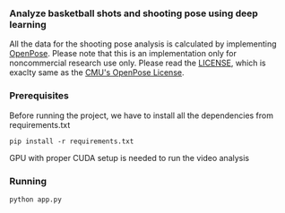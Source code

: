 ### Analyze basketball shots and shooting pose using deep learning

All the data for the shooting pose analysis is calculated by implementing [OpenPose](https://github.com/CMU-Perceptual-Computing-Lab/openpose). Please note that this is an implementation only for noncommercial research use only. Please read the [LICENSE](https://github.com/chonyy/AI-basketball-analysis/blob/master/LICENSE), which is exaclty same as the [CMU's OpenPose License](https://github.com/CMU-Perceptual-Computing-Lab/openpose/blob/master/LICENSE).

### Prerequisites

Before running the project, we have to install all the dependencies from requirements.txt

``` pip
pip install -r requirements.txt
```

GPU with proper CUDA setup is needed to run the video analysis

### Running

``` python
python app.py
```
